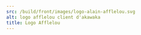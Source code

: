 ```yaml
---
src: /build/front/images/logo-alain-afflelou.svg
alt: logo afflelou client d'akawaka
title: Logo Afflelou
---
```

